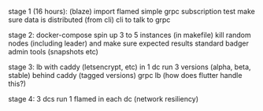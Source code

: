 stage 1 (16 hours):
    (blaze)
    import flamed
    simple grpc
    subscription test make sure data is distributed (from cli)
    cli to talk to grpc

stage 2:
    docker-compose spin up 3 to 5 instances (in makefile)
    kill random nodes (including leader) and make sure expected results
    standard badger admin tools (snapshots etc)

stage 3:
    lb with caddy (letsencrypt, etc) in 1 dc
    run 3 versions (alpha, beta, stable) behind caddy (tagged versions)
    grpc lb (how does flutter handle this?)

stage 4:
    3 dcs
    run 1 flamed in each dc (network resiliency)
